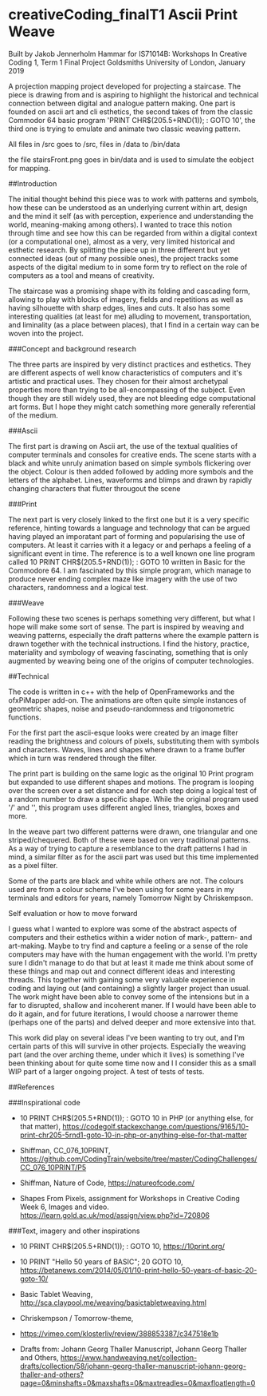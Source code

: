 # creativeCoding_finalT1 Ascii Print Weave

Built by Jakob Jennerholm Hammar 
for IS71014B: Workshops In Creative Coding 1, 
Term 1 Final Project 
Goldsmiths University of London, 
January 2019

A projection mapping project developed for projecting a staircase. 
The piece is drawing from and is aspiring to highlight the historical and technical 
connection between digital and analogue pattern making.
One part is founded on ascii art and cli esthetics, 
the second takes of from the classic Commodor 64 basic program 'PRINT CHR$(205.5+RND(1)); : GOTO 10',
the third one is trying to emulate and animate two classic weaving pattern.

All files in /src goes to /src,
files in /data to /bin/data

the file stairsFront.png goes in bin/data and is used to simulate the eobject for mapping.


##Introduction

The initial thought behind this piece was to work with patterns and symbols, how these can be understood as an underlying current within art, design and the mind it self (as with perception, experience and understanding the world, meaning-making among others).          I wanted to trace this notion through time and see how this can be regarded from within a digital context (or a computational one), almost as a very, very limited historical and esthetic research. By splitting the piece up in three different but yet connected ideas (out of many possible ones), the project tracks some aspects of the digital medium to in some form try to reflect on the role of computers as a tool and means of creativity.

The staircase was a promising shape with its folding and cascading form, allowing to play with blocks of imagery, fields and repetitions as well as having silhouette with sharp edges, lines and cuts. It also has some interesting qualities (at least for me) alluding to movement, transportation, and liminality (as a place between places), that I find in a certain way can be woven into the project.

 
###Concept and background research

The three parts are inspired by very distinct practices and esthetics. They are different aspects of well know characteristics of computers and it's artistic and practical uses. They chosen for their almost archetypal properties more than trying to be all-encompassing of the subject. Even though they are still widely used, they are not bleeding edge computational art forms. But I hope they might catch something more generally referential of the medium.

###Ascii

The first part is drawing on Ascii art, the use of the textual qualities of computer terminals and consoles for creative ends. The scene starts with a black and white unruly animation based on simple symbols flickering over the object. Colour is then added followed by adding more symbols and the letters of the alphabet. Lines, waveforms and blimps and drawn by rapidly changing characters that flutter througout the scene

###Print

The next part is very closely linked to the first one but it is a very specific reference, hinting towards a language and technology that can be argued having played an imporatant part of forming and popularising the use of computers. At least it carries with it a legacy or and perhaps a feeling of a significant event in time. The reference is to a well known one line program called 10 PRINT CHR$(205.5+RND(1)); : GOTO 10 written in Basic for the Commodore 64. I am fascinated by this simple program, which manage to produce never ending complex maze like imagery with the use of two characters, randomness and a logical test.

###Weave

Following these two scenes is perhaps something very different, but what I hope will make some sort of sense. The part is inspired by weaving and weaving patterns, especially the draft patterns where the example pattern is drawn together with the technical instructions. I find the history, practice, materiality and symbology of weaving fascinating, something that is only augmented by weaving being one of the origins of computer technologies.

##Technical

The code is written in c++ with the help of OpenFrameworks and the ofxPiMapper add-on. The animations are often quite simple instances of geometric shapes, noise and pseudo-randomness and trigonometric functions.

For the first part the ascii-esque looks were created by an image filter reading the brightness and colours of pixels, substituting them with symbols and characters. Waves, lines and shapes where drawn to a frame buffer which in turn was rendered through the filter.

The print part is building on the same logic as the original 10 Print program but expanded to use different shapes and motions. The program is looping over the screen over a set distance and for each step doing a logical test of a random number to draw a specific shape. While the original program used '/' and '', this program uses different angled lines, triangles, boxes and more.

In the weave part two different patterns were drawn, one triangular and one striped/chequered. Both of these were based on very traditional patterns. As a way of trying to capture a resemblance to the draft
patterns I had in mind, a similar filter as for the ascii part was used but this time implemented as a pixel filter.

Some of the parts are black and white while others are not. The colours used are from a colour scheme I've been using for some years in my terminals and editors for years, namely Tomorrow Night by Chriskempson.


Self evaluation or how to move forward

I guess what I wanted to explore was some of the abstract aspects of computers and their esthetics within a wider notion of mark-, pattern- and art-making. Maybe to try find and capture a feeling or a sense of the role computers may have with the human engagement with the world. I'm pretty sure I didn't manage to do that but at least it made me think about some of these things and map out and connect different ideas and interesting threads. This together with gaining some very valuable experience in coding and laying out (and containing) a slightly larger project than usual. The work might have been able to convey some of the intensions but in a far to disrupted, shallow and incoherent maner. If I would have been able to do it again, and for future iterations, I would choose a narrower theme (perhaps one of the parts) and delved deeper and more extensive into that.

This work did play on several ideas I've been wanting to try out, and I'm certain parts of this will survive in other projects. Especially the weaving part (and the over arching theme, under which it lives) is something I've been thinking about for quite some time now and I I consider this as a small WIP part of a larger ongoing project. A test of tests of tests.

 
##References

###Inspirational code

- 10 PRINT CHR$(205.5+RND(1)); : GOTO 10 in PHP (or anything else, for
that matter),
https://codegolf.stackexchange.com/questions/9165/10-print-chr205-5rnd1-goto-10-in-php-or-anything-else-for-that-matter

- Shiffman, CC_076_10PRINT,
https://github.com/CodingTrain/website/tree/master/CodingChallenges/CC_076_10PRINT/P5

- Shiffman, Nature of Code, https://natureofcode.com/

- Shapes From Pixels, assignment for Workshops in Creative Coding
Week 6, Images and video.
https://learn.gold.ac.uk/mod/assign/view.php?id=720806

###Text, imagery and other inspirations

- 10 PRINT CHR$(205.5+RND(1)); : GOTO 10, https://10print.org/

- 10 PRINT "Hello 50 years of BASIC"; 20 GOTO 10, https://betanews.com/2014/05/01/10-print-hello-50-years-of-basic-20-goto-10/

- Basic Tablet Weaving,
http://sca.claypool.me/weaving/basictabletweaving.html

- Chriskempson / Tomorrow-theme,
- https://vimeo.com/klosterliv/review/388853387/c347518e1b

- Drafts from: Johann Georg Thaller Manuscript, Johann Georg Thaller and Others,
https://www.handweaving.net/collection-drafts/collection/58/johann-georg-thaller-manuscript-johann-georg-thaller-and-others?page=0&minshafts=0&maxshafts=0&maxtreadles=0&maxfloatlength=0
